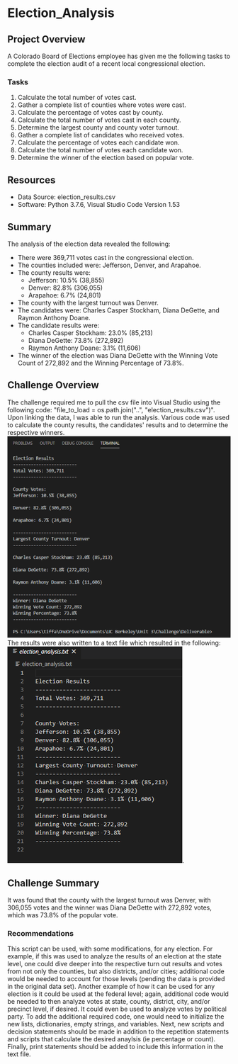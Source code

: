 # Election_Analysis

## Project Overview
A Colorado Board of Elections employee has given me the following tasks to complete the election audit of a recent local congressional election.

### Tasks
1. Calculate the total number of votes cast.
2. Gather a complete list of counties where votes were cast.
3. Calculate the percentage of votes cast by county.
4. Calculate the total number of votes cast in each county.
5. Determine the largest county and county voter turnout.
6. Gather a complete list of candidates who received votes.
7. Calculate the percentage of votes each candidate won.
8. Calculate the total number of votes each candidate won.
9. Determine the winner of the election based on popular vote.

## Resources
 - Data Source: election_results.csv
 - Software: Python 3.7.6, Visual Studio Code Version 1.53
 
 ## Summary
 The analysis of the election data revealed the following:
 - There were 369,711 votes cast in the congressional election.
 - The counties included were: Jefferson, Denver, and Arapahoe.
 - The county results were: 
      - Jefferson: 10.5% (38,855)
      - Denver: 82.8% (306,055)
      - Arapahoe: 6.7% (24,801)
 - The county with the largest turnout was Denver.
 - The candidates were: Charles Casper Stockham, Diana DeGette, and Raymon Anthony Doane.
 - The candidate results were: 
      - Charles Casper Stockham: 23.0% (85,213)
      - Diana DeGette: 73.8% (272,892)
      - Raymon Anthony Doane: 3.1% (11,606)
 - The winner of the election was Diana DeGette with the Winning Vote Count of 272,892 and the Winning Percentage of 73.8%.
 ## Challenge Overview
 The challenge required me to pull the csv file into Visual Studio using the following code: "file_to_load = os.path.join("..", "election_results.csv")". Upon linking the data, I was able to run the analysis. Various code was used to calculate the county results, the candidates' results and to determine the respective winners. ![Results](Challenge/Election_Results_Terminal.png)  The results were also written to a text file which resulted in the following: ![Results Text File](Challenge/txt_file_results.png).
 ## Challenge Summary
 It was found that the county with the largest turnout was Denver, with 306,055 votes and the winner was Diana DeGette with 272,892 votes, which was 73.8% of the popular vote.
 ### Recommendations
 This script can be used, with some modifications, for any election. For example, if this was used to analyze the results of an election at the state level, one could dive deeper into the respective turn out results and votes from not only the counties, but also districts, and/or cities; additional code would be needed to account for those levels (pending the data is provided in the original data set).  Another example of how it can be used for any election is it could be used at the federal level; again, additional code would be needed to then analyze votes at state, county, district, city, and/or precinct level, if desired. It could even be used to analyze votes by political party.  To add the additional required code, one would need to initialize the new lists, dictionaries, empty strings, and variables.  Next, new scripts and decision statements should be made in addition to the repetition statements and scripts that calculate the desired anaylsis (ie percentage or count).  Finally, print statements should be added to include this information in the text file.
